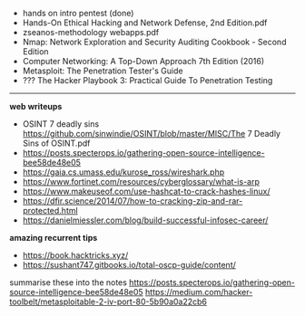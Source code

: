 - hands on intro pentest (done)    
- Hands-On Ethical Hacking and Network Defense, 2nd Edition.pdf
- zseanos-methodology webapps.pdf
- Nmap: Network Exploration and Security Auditing Cookbook - Second Edition
- Computer Networking: A Top-Down Approach 7th Edition (2016)
- Metasploit: The Penetration Tester's Guide
- ??? The Hacker Playbook 3: Practical Guide To Penetration Testing

---
**web writeups**
- OSINT 7 deadly sins\
https://github.com/sinwindie/OSINT/blob/master/MISC/The 7 Deadly Sins of OSINT.pdf
- https://posts.specterops.io/gathering-open-source-intelligence-bee58de48e05
- https://gaia.cs.umass.edu/kurose_ross/wireshark.php
- https://www.fortinet.com/resources/cyberglossary/what-is-arp
- https://www.makeuseof.com/use-hashcat-to-crack-hashes-linux/
- https://dfir.science/2014/07/how-to-cracking-zip-and-rar-protected.html
- https://danielmiessler.com/blog/build-successful-infosec-career/

**amazing recurrent tips**
- https://book.hacktricks.xyz/
- https://sushant747.gitbooks.io/total-oscp-guide/content/

summarise these into the notes
https://posts.specterops.io/gathering-open-source-intelligence-bee58de48e05
https://medium.com/hacker-toolbelt/metasploitable-2-iv-port-80-5b90a0a22cb6